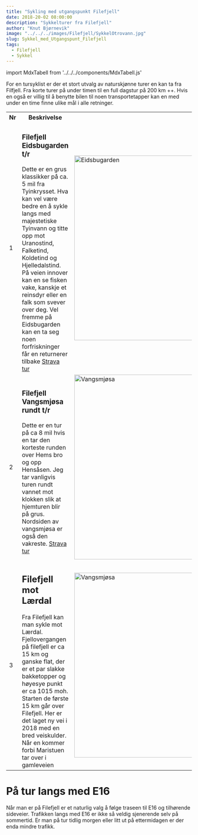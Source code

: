 ```yaml
---
title: "Sykling med utgangspunkt Filefjell"
date: 2018-20-02 08:00:00
description: "Sykkelturer fra Filefjell"
author: "Knut Bjørnevik"
image: "../../../images/Filefjell/SykkelOtrovann.jpg"
slug: Sykkel_med_Utgangspunt_Filefjell
tags:
  - Filefjell
  - Sykkel
---
```


import MdxTabell from '../../../components/MdxTabell.js'

For en tursyklist er der et stort utvalg av naturskjønne turer en kan ta fra Filfjell. Fra korte turer på under timen til en full dagstur på 200 km ++. 
Hvis en også er villig til å benytte bilen til noen transportetapper kan en med under en time finne ulike mål i alle retninger.



<table style="width:100%">
  <tr>
    <th style="width: 1%">Nr</th>
    <th style="width: 59%">Beskrivelse</th>
    <th style="width: 40%"></th>
  </tr>
  <tr>
    <td style="width: 1%">1</td>
    <td><h3>Filefjell Eidsbugarden t/r</h3> 
     Dette er en grus klassikker på ca. 5 mil fra Tyinkrysset. Hva kan vel være bedre en å sykle langs med majestetiske Tyinvann og titte opp mot Uranostind, Falketind, Koldetind og Hjelledalstind.  På veien innover kan en se fisken vake, kanskje et reinsdyr eller en falk som svever over deg. Vel fremme på Eidsbugarden kan en ta seg noen forfriskninger får en returnerer tilbake <a target="_blank" rel="noopener noreferrer"  href="https://www.strava.com/activities/3771814330" > Strava tur </a>
    </td>
    <td>
       <image src="../../../images/Filefjell/Tord-ved-Tyinvann.jpg" alt="Eidsbugarden" style="width:500px"> </image>
    </td>
  </tr>
  <tr>
    <td>2</td>
    <td><h3>Filefjell Vangsmjøsa rundt t/r</h3> Dette er en tur på ca 8 mil hvis en tar den korteste runden over Hems bro og opp Hensåsen. Jeg tar vanligvis  turen rundt vannet mot klokken slik at hjemturen blir på grus. Nordsiden av vangsmjøsa er også den vakreste.  
    <a target="_blank" rel="noopener noreferrer"  href="https://www.strava.com/activities/3789473311" > Strava tur </a>
    </td>
    <td><image src="../../../images/Filefjell/Vangsmjosa.jpg" alt="Vangsmjøsa" style="width:500px"> </image></td>
  </tr>
   <tr>
    <td>3</td>
    <td><h2>Filefjell mot Lærdal</h2>
Fra Filefjell kan man sykle mot Lærdal. Fjellovergangen på filefjell er ca 15 km og ganske flat, der er et par slakke bakketopper og høyesye punkt er ca 1015 moh. Starten de første 15 km går over Filefjell. Her er det laget ny vei i 2018 med en bred veiskulder. Når en kommer forbi Maristuen tar over i gamleveien </td>
    <td><image src="../../../images/Filefjell/Sykkelfilefjell.jpg" alt="Vangsmjøsa" style="width:500px"> </image></td>
  </tr>
</table>



<h1>På tur langs med E16</h1>
Når man er på Filefjell er et naturlig valg å følge traseen til E16 og tilhørende sideveier.  Trafikken langs med E16 er ikke så veldig sjenerende selv på sommertid. Er man på tur tidlig morgen eller litt ut på ettermidagen er der enda mindre trafikk.



